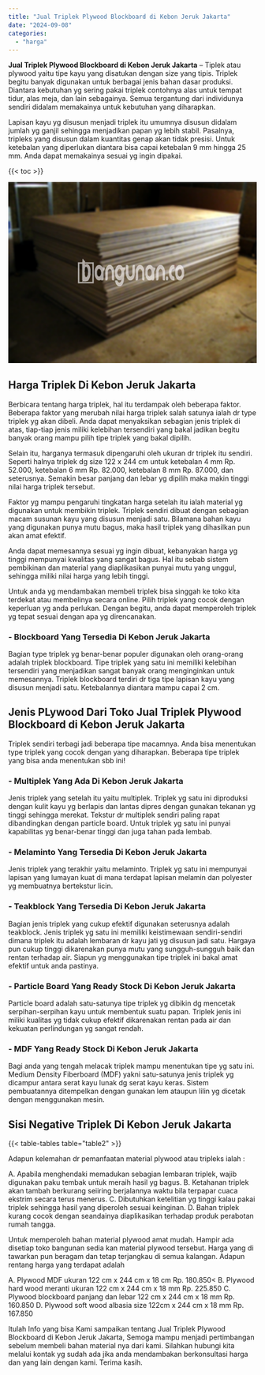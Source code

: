 ```yaml
---
title: "Jual Triplek Plywood Blockboard di Kebon Jeruk Jakarta"
date: "2024-09-08"
categories: 
  - "harga"
---
```


**Jual Triplek Plywood Blockboard di Kebon Jeruk Jakarta** – Tiplek atau plywood yaitu tipe kayu yang disatukan dengan size yang tipis. Triplek begitu banyak digunakan untuk berbagai jenis bahan dasar produksi. Diantara kebutuhan yg sering pakai triplek contohnya alas untuk tempat tidur, alas meja, dan lain sebagainya. Semua tergantung dari individunya sendiri didalam memakainya untuk kebutuhan yang diharapkan.

Lapisan kayu yg disusun menjadi triplek itu umumnya disusun didalam jumlah yg ganjil sehingga menjadikan papan yg lebih stabil. Pasalnya, tripleks yang disusun dalam kuantitas genap akan tidak presisi. Untuk ketebalan yang diperlukan diantara bisa capai ketebalan 9 mm hingga 25 mm. Anda dapat memakainya sesuai yg ingin dipakai.

{{< toc >}}

![Jual Triplek Plywood Blockboard di Kebon Jeruk Jakarta](/images/jual-triplek-murah-18.png)

## Harga Triplek Di Kebon Jeruk Jakarta

Berbicara tentang harga triplek, hal itu terdampak oleh beberapa faktor. Beberapa faktor yang merubah nilai harga triplek salah satunya ialah dr type triplek yg akan dibeli. Anda dapat menyaksikan sebagian jenis triplek di atas, tiap-tiap jenis miliki kelebihan tersendiri yang bakal jadikan begitu banyak orang mampu pilih tipe triplek yang bakal dipilih.

Selain itu, harganya termasuk dipengaruhi oleh ukuran dr triplek itu sendiri. Seperti halnya triplek dg size 122 x 244 cm untuk ketebalan 4 mm Rp. 52.000, ketebalan 6 mm Rp. 82.000, ketebalan 8 mm Rp. 87.000, dan seterusnya. Semakin besar panjang dan lebar yg dipilih maka makin tinggi nilai harga triplek tersebut.

Faktor yg mampu pengaruhi tingkatan harga setelah itu ialah material yg digunakan untuk membikin triplek. Triplek sendiri dibuat dengan sebagian macam susunan kayu yang disusun menjadi satu. Bilamana bahan kayu yang digunakan punya mutu bagus, maka hasil triplek yang dihasilkan pun akan amat efektif.

Anda dapat memesannya sesuai yg ingin dibuat, kebanyakan harga yg tinggi mempunyai kwalitas yang sangat bagus. Hal itu sebab sistem pembikinan dan material yang diaplikasikan punyai mutu yang unggul, sehingga miliki nilai harga yang lebih tinggi.

Untuk anda yg mendambakan membeli triplek bisa singgah ke toko kita terdekat atau membelinya secara online. Pilih triplek yang cocok dengan keperluan yg anda perlukan. Dengan begitu, anda dapat memperoleh triplek yg tepat sesuai dengan apa yg direncanakan.

### \- Blockboard Yang Tersedia Di Kebon Jeruk Jakarta

Bagian type triplek yg benar-benar populer digunakan oleh orang-orang adalah triplek blockboard. Tipe triplek yang satu ini memiliki kelebihan tersendiri yang menjadikan sangat banyak orang menginginkan untuk memesannya. Triplek blockboard terdiri dr tiga tipe lapisan kayu yang disusun menjadi satu. Ketebalannya diantara mampu capai 2 cm.

## Jenis PLywood Dari Toko Jual Triplek Plywood Blockboard di Kebon Jeruk Jakarta

Triplek sendiri terbagi jadi beberapa tipe macamnya. Anda bisa menentukan type triplek yang cocok dengan yang diharapkan. Beberapa tipe triplek yang bisa anda menentukan sbb ini!

### \- Multiplek Yang Ada Di Kebon Jeruk Jakarta

Jenis triplek yang setelah itu yaitu multiplek. Triplek yg satu ini diproduksi dengan kulit kayu yg berlapis dan lantas dipres dengan gunakan tekanan yg tinggi sehingga merekat. Tekstur dr multiplek sendiri paling rapat dibandingkan dengan particle board. Untuk triplek yg satu ini punyai kapabilitas yg benar-benar tinggi dan juga tahan pada lembab.

### \- Melaminto Yang Tersedia Di Kebon Jeruk Jakarta

Jenis triplek yang terakhir yaitu melaminto. Triplek yg satu ini mempunyai lapisan yang lumayan kuat di mana terdapat lapisan melamin dan polyester yg membuatnya bertekstur licin.

### \- Teakblock Yang Tersedia Di Kebon Jeruk Jakarta

Bagian jenis triplek yang cukup efektif digunakan seterusnya adalah teakblock. Jenis triplek yg satu ini memiliki keistimewaan sendiri-sendiri dimana triplek itu adalah lembaran dr kayu jati yg disusun jadi satu. Hargaya pun cukup tinggi dikarenakan punya mutu yang sungguh-sungguh baik dan rentan terhadap air. Siapun yg menggunakan tipe triplek ini bakal amat efektif untuk anda pastinya.

### \- Particle Board Yang Ready Stock Di Kebon Jeruk Jakarta

Particle board adalah satu-satunya tipe triplek yg dibikin dg mencetak serpihan-serpihan kayu untuk membentuk suatu papan. Triplek jenis ini miliki kualitas yg tidak cukup efektif dikarenakan rentan pada air dan kekuatan perlindungan yg sangat rendah.

### \- MDF Yang Ready Stock Di Kebon Jeruk Jakarta

Bagi anda yang tengah melacak triplek mampu menentukan tipe yg satu ini. Medium Density Fiberboard (MDF) yakni satu-satunya jenis triplek yg dicampur antara serat kayu lunak dg serat kayu keras. Sistem pembuatannya ditempelkan dengan gunakan lem ataupun lilin yg dicetak dengan menggunakan mesin.

## Sisi Negative Triplek Di Kebon Jeruk Jakarta

{{< table-tables table="table2" >}}

Adapun kelemahan dr pemanfaatan material plywood atau tripleks ialah :

A. Apabila menghendaki memadukan sebagian lembaran triplek, wajib digunakan paku tembak untuk meraih hasil yg bagus. B. Ketahanan triplek akan tambah berkurang seiiring berjalannya waktu bila terpapar cuaca ekstrim secara terus menerus. C. Dibutuhkan ketelitian yg tinggi kalau pakai triplek sehingga hasil yang diperoleh sesuai keinginan. D. Bahan triplek kurang cocok dengan seandainya diaplikasikan terhadap produk perabotan rumah tangga.

Untuk memperoleh bahan material plywood amat mudah. Hampir ada disetiap toko bangunan sedia kan material plywood tersebut. Harga yang di tawarkan pun beragam dan tetap terjangkau di semua kalangan. Adapun rentang harga yang terdapat adalah

A. Plywood MDF ukuran 122 cm x 244 cm x 18 cm Rp. 180.850< B. Plywood hard wood meranti ukuran 122 cm x 244 cm x 18 mm Rp. 225.850 C. Plywood blockboard panjang dan lebar 122 cm x 244 cm x 18 mm Rp. 160.850 D. Plywood soft wood albasia size 122cm x 244 cm x 18 mm Rp. 167.850

Itulah Info yang bisa Kami sampaikan tentang Jual Triplek Plywood Blockboard di Kebon Jeruk Jakarta, Semoga mampu menjadi pertimbangan sebelum membeli bahan material nya dari kami. Silahkan hubungi kita melalui kontak yg sudah ada jika anda mendambakan berkonsultasi harga dan yang lain dengan kami. Terima kasih.
